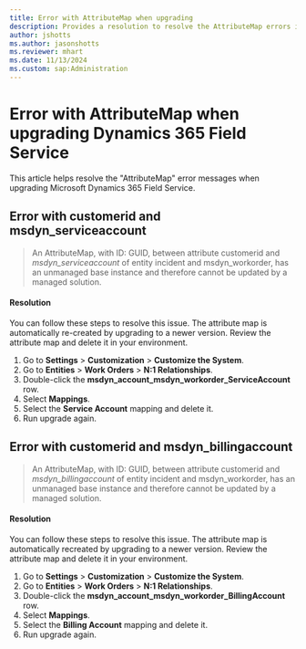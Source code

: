 ```yaml
---
title: Error with AttributeMap when upgrading
description: Provides a resolution to resolve the AttributeMap errors in Dynamics 365 Field Service.
author: jshotts
ms.author: jasonshotts
ms.reviewer: mhart
ms.date: 11/13/2024
ms.custom: sap:Administration
---
```

# Error with AttributeMap when upgrading Dynamics 365 Field Service

This article helps resolve the "AttributeMap" error messages when upgrading Microsoft Dynamics 365 Field Service.

## Error with customerid and msdyn_serviceaccount

> An AttributeMap, with ID: GUID, between attribute customerid and *msdyn_serviceaccount* of entity incident and msdyn_workorder, has an unmanaged base instance and therefore cannot be updated by a managed solution.

#### Resolution

You can follow these steps to resolve this issue. The attribute map is automatically re-created by upgrading to a newer version. Review the attribute map and delete it in your environment.

1. Go to **Settings** > **Customization** > **Customize the System**.
2. Go to **Entities** > **Work Orders** > **N:1 Relationships**.
3. Double-click the **msdyn_account_msdyn_workorder_ServiceAccount** row.
4. Select **Mappings**.
5. Select the **Service Account** mapping and delete it.
6. Run upgrade again.

## Error with customerid and msdyn_billingaccount

> An AttributeMap, with ID: GUID, between attribute customerid and *msdyn_billingaccount* of entity incident and msdyn_workorder, has an unmanaged base instance and therefore cannot be updated by a managed solution.

#### Resolution

You can follow these steps to resolve this issue. The attribute map is automatically recreated by upgrading to a newer version. Review the attribute map and delete it in your environment.

1. Go to **Settings** > **Customization** > **Customize the System**.
2. Go to **Entities** > **Work Orders** > **N:1 Relationships**.
3. Double-click the **msdyn_account_msdyn_workorder_BillingAccount** row.
4. Select **Mappings**.
5. Select the **Billing Account** mapping and delete it.
6. Run upgrade again.
